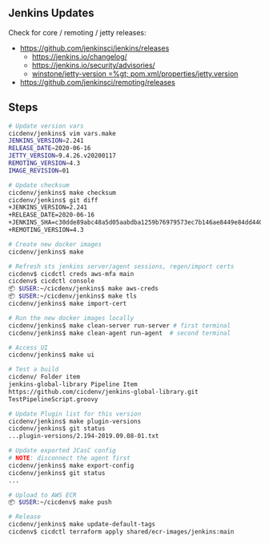 ## Jenkins Updates

Check for core / remoting / jetty releases:
* https://github.com/jenkinsci/jenkins/releases
  * https://jenkins.io/changelog/
  * https://jenkins.io/security/advisories/
  * [winstone/jetty-version =%gt; pom.xml/properties/jetty.version](https://github.com/jenkinsci/winstone/blob/master/pom.xml#L22)
* https://github.com/jenkinsci/remoting/releases

## Steps
```bash
# Update version vars
cicdenv/jenkins$ vim vars.make
JENKINS_VERSION=2.241
RELEASE_DATE=2020-06-16
JETTY_VERSION=9.4.26.v20200117
REMOTING_VERSION=4.3
IMAGE_REVISION=01

# Update checksum
cicdenv/jenkins$ make checksum
cicdenv/jenkins$ git diff
+JENKINS_VERSION=2.241
+RELEASE_DATE=2020-06-16
+JENKINS_SHA=c30dde89abc48a5d05aabdba1259b76979573ec7b146ae8449e84dd44017c182
+REMOTING_VERSION=4.3

# Create new docker images
cicdenv/jenkins$ make

# Refresh sts jenkins server/agent sessions, regen/import certs
cicdenv$ cicdctl creds aws-mfa main
cicdenv$ cicdctl console
📦 $USER:~/cicdenv/jenkins$ make aws-creds
📦 $USER:~/cicdenv/jenkins$ make tls
cicdenv/jenkins$ make import-cert

# Run the new docker images locally
cicdenv/jenkins$ make clean-server run-server # first terminal
cicdenv/jenkins$ make clean-agent run-agent  # second terminal

# Access UI
cicdenv/jenkins$ make ui

# Test a build
cicdenv/ Folder item
jenkins-global-library Pipeline Item
https://github.com/cicdenv/jenkins-global-library.git
TestPipelineScript.groovy

# Update Plugin list for this version
cicdenv/jenkins$ make plugin-versions
cicdenv/jenkins$ git status
...plugin-versions/2.194-2019.09.08-01.txt

# Update exported JCasC config
# NOTE: disconnect the agent first
cicdenv/jenkins$ make export-config
cicdenv/jenkins$ git status
...

# Upload to AWS ECR
📦 $USER:~/cicdenv$ make push

# Release
cicdenv/jenkins$ make update-default-tags
cicdenv$ cicdctl terraform apply shared/ecr-images/jenkins:main
```
